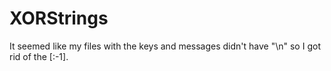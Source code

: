 # XORStrings
It seemed like my files with the keys and messages didn't have "\n" so I got rid of the [:-1].
